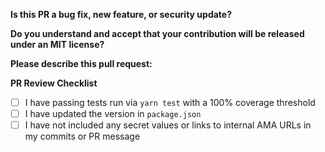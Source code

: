 **Is this PR a bug fix, new feature, or security update?**

**Do you understand and accept that your contribution will be released under an MIT license?**

**Please describe this pull request:**

**PR Review Checklist**

* [ ] I have passing tests run via `yarn test` with a 100% coverage threshold
* [ ] I have updated the version in `package.json`
* [ ] I have not included any secret values or links to internal AMA URLs in my commits or PR message
